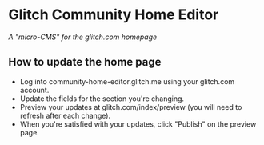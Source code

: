 # Glitch Community Home Editor

_A "micro-CMS" for the glitch.com homepage_

## How to update the home page

- Log into community-home-editor.glitch.me using your glitch.com account.
- Update the fields for the section you're changing.
- Preview your updates at glitch.com/index/preview (you will need to refresh after each change).
- When you're satisfied with your updates, click "Publish" on the preview page.


